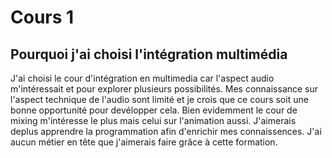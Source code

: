 # Cours 1

## Pourquoi j'ai choisi l'intégration multimédia
J'ai choisi le cour d'intégration en multimedia car l'aspect audio m'intéressait et pour explorer plusieurs possibilités.
Mes connaissance sur l'aspect technique de l'audio sont limité et je crois que ce cours soit une bonne opportunité pour devélopper cela. 
Bien evidemment le cour de mixing m'intéresse le plus mais celui sur l'animation aussi.
J'aimerais deplus apprendre la programmation afin d'enrichir mes connaissences.
J'ai aucun métier en tête que j'aimerais faire grâce à cette formation.
